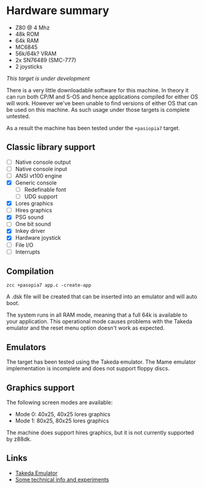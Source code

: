 # Hardware summary

* Z80 @ 4 Mhz
* 48k ROM 
* 64k RAM
* MC6845 
* 56k/64k? VRAM
* 2x SN76489 (SMC-777)
* 2 joysticks

_This target is under development_

There is a very little downloadable software for this machine. In theory it can run both CP/M and S-OS and hence applications compiled for either OS will work. However we've been unable to find versions of either OS that can be used on this machine. As such usage under those targets is complete untested.

As a result the machine has been tested under the `+pasiopia7` target.

## Classic library support

* [ ] Native console output
* [ ] Native console input
* [ ] ANSI vt100 engine
* [x] Generic console
    * [ ] Redefinable font 
    * [ ] UDG support
* [x] Lores graphics
* [ ] Hires graphics
* [x] PSG sound
* [ ] One bit sound
* [x] Inkey driver
* [x] Hardware joystick
* [ ] File I/O
* [ ] Interrupts

## Compilation

    zcc +pasopia7 app.c -create-app

A .dsk file will be created that can be inserted into an emulator and will auto boot.

The system runs in all RAM mode, meaning that a full 64k is available to your application. This operational mode causes problems with the Takeda emulator and the reset menu option doesn't work as expected.

## Emulators

The target has been tested using the Takeda emulator. The Mame emulator implementation is incomplete and does not support floppy discs.

## Graphics support

The following screen modes are available:

* Mode 0: 40x25, 40x25 lores graphics
* Mode 1: 80x25, 80x25 lores graphics

The machine does support hires graphics, but it is not currently supported by z88dk.

## Links

* [Takeda Emulator](http://takeda-toshiya.my.coocan.jp/index.html)
* [Some technical info and experiments](https://pasopia700.blogspot.com)